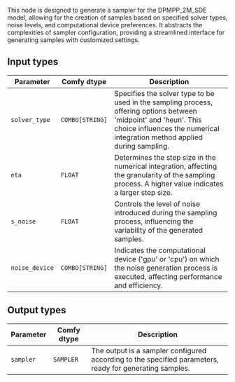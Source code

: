 
This node is designed to generate a sampler for the DPMPP_2M_SDE model, allowing for the creation of samples based on specified solver types, noise levels, and computational device preferences. It abstracts the complexities of sampler configuration, providing a streamlined interface for generating samples with customized settings.
## Input types

| Parameter       | Comfy dtype | Description                                                                 |
|-----------------|-------------|-----------------------------------------------------------------------------|
| `solver_type`   | `COMBO[STRING]` | Specifies the solver type to be used in the sampling process, offering options between 'midpoint' and 'heun'. This choice influences the numerical integration method applied during sampling. |
| `eta`           | `FLOAT`     | Determines the step size in the numerical integration, affecting the granularity of the sampling process. A higher value indicates a larger step size. |
| `s_noise`       | `FLOAT`     | Controls the level of noise introduced during the sampling process, influencing the variability of the generated samples. |
| `noise_device`  | `COMBO[STRING]` | Indicates the computational device ('gpu' or 'cpu') on which the noise generation process is executed, affecting performance and efficiency. |

## Output types

| Parameter       | Comfy dtype | Description                                                                 |
|-----------------|-------------|-----------------------------------------------------------------------------|
| `sampler`       | `SAMPLER`   | The output is a sampler configured according to the specified parameters, ready for generating samples. |